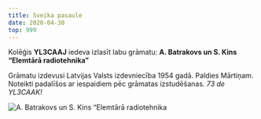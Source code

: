 ```yaml
---
title: Sveika pasaule
date: 2020-04-30
top: 999
---
```

Kolēģis **YL3CAAJ** iedeva izlasīt labu grāmatu: **A. Batrakovs un S. Kins “Elemtārā radiotehnika”**

<!-- more -->
Grāmatu izdevusi Latvijas Valsts izdevniecība 1954 gadā.  Paldies Mārtiņam. Noteikti padalīšos ar iespaidiem pēc grāmatas izstudēšanas. 
*73 de YL3CAAK!*

![A. Batrakovs un S. Kins “Elemtārā radiotehnika](/posts/1/1.jpg)

